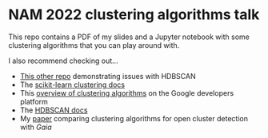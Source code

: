 # NAM 2022 clustering algorithms talk

This repo contains a PDF of my slides and a Jupyter notebook with some clustering algorithms that you can play around with.

I also recommend checking out...

* [This other repo](https://github.com/emilyhunt/hdbscan_issue_demo) demonstrating issues with HDBSCAN
* The [scikit-learn clustering docs](https://scikit-learn.org/stable/modules/clustering.html)
* This [overview of clustering algorithms](https://developers.google.com/machine-learning/clustering/clustering-algorithms) on the Google developers platform
* The [HDBSCAN docs](https://hdbscan.readthedocs.io/en/latest/comparing_clustering_algorithms.html)
* My [paper](https://ui.adsabs.harvard.edu/abs/2021A%26A...646A.104H/abstract) comparing clustering algorithms for open cluster detection with _Gaia_
